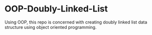 # OOP-Doubly-Linked-List
Using OOP, this repo is concerned with creating doubly linked list data structure using object oriented programming.
